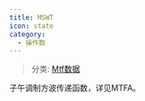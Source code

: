 ```yaml
---
title: MSWT
icon: state
category:
  - 操作数
---
```


> 分类: [Mtf数据](/hb/operands/131/883/  "Zemax 操作数 Mtf数据")

子午调制方波传递函数，详见MTFA。